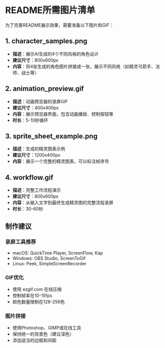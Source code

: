 # README所需图片清单

为了完善README展示效果，需要准备以下图片和GIF：

## 1. character_samples.png
- **描述**：展示AI生成的4个不同风格的角色设计
- **建议尺寸**：800x600px
- **内容**：将4张生成的角色图片拼接成一张，展示不同风格（如精灵弓箭手、法师、战士等）

## 2. animation_preview.gif
- **描述**：动画预览器的录屏GIF
- **建议尺寸**：400x400px
- **内容**：展示预览器界面，包含动画播放、控制按钮等
- **时长**：5-10秒循环

## 3. sprite_sheet_example.png
- **描述**：生成的精灵图表示例
- **建议尺寸**：1200x400px
- **内容**：展示一个完整的精灵图表，可以标注帧序号

## 4. workflow.gif
- **描述**：完整工作流程演示
- **建议尺寸**：800x600px
- **内容**：从输入文字到最终生成精灵图的完整流程录屏
- **时长**：30-60秒

## 制作建议

### 录屏工具推荐
- macOS: QuickTime Player, ScreenFlow, Kap
- Windows: OBS Studio, ScreenToGif
- Linux: Peek, SimpleScreenRecorder

### GIF优化
- 使用 ezgif.com 在线压缩
- 控制帧率在10-15fps
- 颜色数量限制在128-256色

### 图片拼接
- 使用Photoshop、GIMP或在线工具
- 保持统一的背景色（建议深色）
- 添加适当的边框和间距